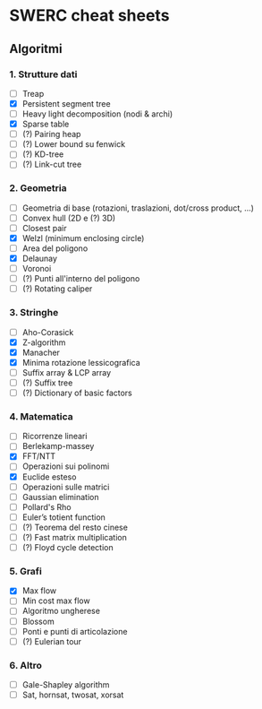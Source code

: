 # SWERC cheat sheets

## Algoritmi

### 1. Strutture dati

- [ ] Treap
- [x] Persistent segment tree
- [ ] Heavy light decomposition (nodi & archi)
- [x] Sparse table
- [ ] (?) Pairing heap
- [ ] (?) Lower bound su fenwick
- [ ] (?) KD-tree
- [ ] (?) Link-cut tree

### 2. Geometria

- [ ] Geometria di base (rotazioni, traslazioni, dot/cross product, ...)
- [ ] Convex hull (2D e (?) 3D)
- [ ] Closest pair
- [x] Welzl (minimum enclosing circle)
- [ ] Area del poligono
- [X] Delaunay
- [ ] Voronoi
- [ ] (?) Punti all'interno del poligono
- [ ] (?) Rotating caliper

### 3. Stringhe

- [ ] Aho-Corasick
- [x] Z-algorithm
- [x] Manacher
- [x] Minima rotazione lessicografica
- [ ] Suffix array & LCP array
- [ ] (?) Suffix tree
- [ ] (?) Dictionary of basic factors

### 4. Matematica

- [ ] Ricorrenze lineari
- [ ] Berlekamp-massey
- [x] FFT/NTT
- [ ] Operazioni sui polinomi
- [x] Euclide esteso
- [ ] Operazioni sulle matrici
- [ ] Gaussian elimination
- [ ] Pollard's Rho
- [ ] Euler’s totient function
- [ ] (?) Teorema del resto cinese
- [ ] (?) Fast matrix multiplication
- [ ] (?) Floyd cycle detection

### 5. Grafi

- [x] Max flow
- [ ] Min cost max flow
- [ ] Algoritmo ungherese
- [ ] Blossom
- [ ] Ponti e punti di articolazione
- [ ] (?) Eulerian tour

### 6. Altro

- [ ] Gale-Shapley algorithm
- [ ] Sat, hornsat, twosat, xorsat
